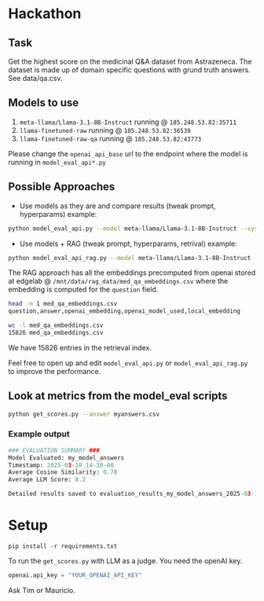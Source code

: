 # Hackathon

## Task
Get the highest score on the medicinal Q&A dataset from Astrazeneca.
The dataset is made up of domain specific questions with grund truth answers.
See data/qa.csv.

## Models to use
1) `meta-llama/Llama-3.1-8B-Instruct` running @ `185.248.53.82:35711`
2) `llama-finetuned-raw` running @ `185.248.53.82:36539`
3) `llama-finetuned-raw-qa` running @ `185.248.53.82:43773`
   
Please change the `openai_api_base` url to the endpoint where the model is running in `model_eval_api*.py`

## Possible Approaches
* Use models as they are and compare results (tweak prompt, hyperparams) example: 
```bash
python model_eval_api.py --model meta-llama/Llama-3.1-8B-Instruct --system_prompt config/system_prompt.txt
```
* Use models + RAG (tweak prompt, hyperparams, retrival) example:
```bash 
python model_eval_api_rag.py --model meta-llama/Llama-3.1-8B-Instruct --system_prompt config/system_prompt.txt --top_k 5
```
The RAG approach has all the embeddings precomputed from openai stored at edgelab @ `/mnt/data/rag_data/med_qa_embeddings.csv` where the embedding is computed for the `question` field.
```bash
head -n 1 med_qa_embeddings.csv
question,answer,openai_embedding,openai_model_used,local_embedding
```
```bash
wc -l med_qa_embeddings.csv
15826 med_qa_embeddings.csv
```
We have 15826 entries in the retrieval index.

Feel free to open up and edit `model_eval_api.py` or `model_eval_api_rag.py` to improve the performance.

## Look at metrics from the model_eval scripts
```bash
python get_scores.py --answer myanswers.csv
```
### Example output
```python
### EVALUATION SUMMARY ###
Model Evaluated: my_model_answers
Timestamp: 2025-03-18_14-30-00
Average Cosine Similarity: 0.78
Average LLM Score: 8.2

Detailed results saved to evaluation_results_my_model_answers_2025-03-18_14-30-00.csv
```

# Setup
```
pip install -r requirements.txt
```
To run the `get_scores.py` with LLM as a judge. You need the openAI key.
```python
openai.api_key = "YOUR_OPENAI_API_KEY"
```
Ask Tim or Mauricio.
